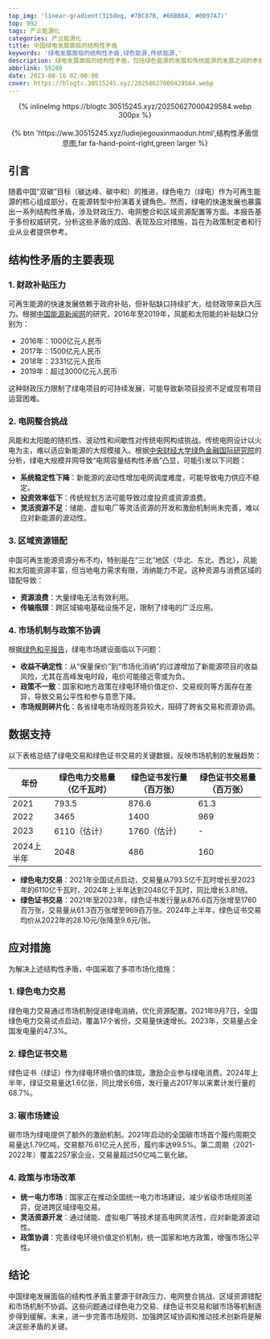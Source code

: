 ```yaml
---
top_img: 'linear-gradient(315deg, #7BC87B, #66BB6A, #0097A7)'
top: 992
tags: 产业能源化
categories: 产业能源化
title: 中国绿电发展面临的结构性矛盾
keywords: '绿电发展面临的结构性矛盾,绿色能源,传统能源,'
description: 绿电发展面临的结构性矛盾，包括绿色能源的发展和传统能源的发展之间的矛盾，以及绿色能源的发展和社会需求之间的矛盾。
abbrlink: 59280
date: 2023-08-16 02:00:00
cover: https://blogtc.30515245.xyz/20250627000429584.webp
---
```

<div style="text-align: center;">
{% inlineImg https://blogtc.30515245.xyz/20250627000429584.webp 300px %}
</div>

<br>

<div style="text-align: center;">
{% btn 'https://ww.30515245.xyz/ludiejiegouxinmaodun.html',结构性矛盾信息图,far fa-hand-point-right,green larger %}
</div>

## 引言
随着中国“双碳”目标（碳达峰、碳中和）的推进，绿色电力（绿电）作为可再生能源的核心组成部分，在能源转型中扮演着关键角色。然而，绿电的快速发展也暴露出一系列结构性矛盾，涉及财政压力、电网整合和区域资源配置等方面。本报告基于多份权威研究，分析这些矛盾的成因、表现及应对措施，旨在为政策制定者和行业从业者提供参考。

## 结构性矛盾的主要表现

### 1. 财政补贴压力
可再生能源的快速发展依赖于政府补贴，但补贴缺口持续扩大，给财政带来巨大压力。根据[中国能源新闻网](https://www.cpnn.com.cn/news/baogao2023/202401/t20240122_1670753.html)的研究，2016年至2019年，风能和太阳能的补贴缺口分别为：
- 2016年：1000亿元人民币
- 2017年：1500亿元人民币
- 2018年：2331亿元人民币
- 2019年：超过3000亿元人民币

这种财政压力限制了绿电项目的可持续发展，可能导致新项目投资不足或现有项目运营困难。

### 2. 电网整合挑战
风能和太阳能的随机性、波动性和间歇性对传统电网构成挑战。传统电网设计以火电为主，难以适应新能源的大规模接入。根据[中央财经大学绿色金融国际研究院](https://iigf.cufe.edu.cn/info/1012/5050.htm)的分析，绿电大规模并网导致“电网容量结构性矛盾”凸显，可能引发以下问题：
- **系统稳定性下降**：新能源的波动性增加电网调度难度，可能导致电力供应不稳定。
- **投资效率低下**：传统规划方法可能导致过度投资或资源浪费。
- **灵活资源不足**：储能、虚拟电厂等灵活资源的开发和激励机制尚未完善，难以应对新能源的波动性。

### 3. 区域资源错配
中国可再生能源资源分布不均，特别是在“三北”地区（华北、东北、西北），风能和太阳能资源丰富，但当地电力需求有限，消纳能力不足。这种资源与消费区域的错配导致：
- **资源浪费**：大量绿电无法有效利用。
- **传输瓶颈**：跨区域输电基础设施不足，限制了绿电的广泛应用。

### 4. 市场机制与政策不协调
根据[绿色和平报告](https://www.greenpeace.org.cn/wp-content/uploads/2025/02/Provincial-Green-Power-Market-Development-in-China.pdf)，绿电市场建设面临以下问题：
- **收益不确定性**：从“保量保价”到“市场化消纳”的过渡增加了新能源项目的收益风险，尤其在高峰发电时段，电价可能接近零或为负。
- **政策不一致**：国家和地方政策在绿电环境价值定价、交易规则等方面存在差异，导致交易公平性和参与意愿下降。
- **市场规则碎片化**：各省绿电市场规则差异较大，阻碍了跨省交易和资源协调。

## 数据支持

以下表格总结了绿电交易和绿色证书交易的关键数据，反映市场机制的发展趋势：

| **年份** | **绿色电力交易量（亿千瓦时）** | **绿色证书发行量（百万张）** | **绿色证书交易量（百万张）** |
|----------|-------------------------------|-----------------------------|-----------------------------|
| 2021     | 793.5                        | 876.6                      | 61.3                       |
| 2022     | 3465                         | 1400                       | 969                        |
| 2023     | 6110（估计）                 | 1760（估计）               | -                          |
| 2024上半年 | 2048                       | 486                        | 160                        |

- **绿色电力交易**：2021年全国试点启动，交易量从793.5亿千瓦时增长至2023年的6110亿千瓦时，2024年上半年达到2048亿千瓦时，同比增长3.81倍。
- **绿色证书交易**：2021年至2023年，绿色证书发行量从876.6百万张增至1760百万张，交易量从61.3百万张增至969百万张。2024年上半年，绿色证书交易均价从2022年的28.10元/张降至9.6元/张。

## 应对措施

为解决上述结构性矛盾，中国采取了多项市场化措施：

### 1. 绿色电力交易
绿色电力交易通过市场机制促进绿电消纳，优化资源配置。2021年9月7日，全国绿色电力交易试点启动，覆盖17个省份，交易量快速增长。2023年，交易量占全国发电量的47.3%。

### 2. 绿色证书交易
绿色证书（绿证）作为绿电环境价值的体现，激励企业参与绿电消费。2024年上半年，绿证交易量达1.6亿张，同比增长6倍，发行量占2017年以来累计发行量的68.7%。

### 3. 碳市场建设
碳市场为绿电提供了额外的激励机制。2021年启动的全国碳市场首个履约周期交易量达1.79亿吨，交易额76.61亿元人民币，履约率达99.5%。第二周期（2021-2022年）覆盖2257家企业，交易量超过50亿吨二氧化碳。

### 4. 政策与市场改革
- **统一电力市场**：国家正在推动全国统一电力市场建设，减少省级市场规则差异，促进跨区域绿电交易。
- **灵活资源开发**：通过储能、虚拟电厂等技术提高电网灵活性，应对新能源波动性。
- **政策协调**：完善绿电环境价值定价机制，统一国家和地方政策，增强市场公平性。

## 结论
中国绿电发展面临的结构性矛盾主要源于财政压力、电网整合挑战、区域资源错配和市场机制不协调。这些问题通过绿色电力交易、绿色证书交易和碳市场等机制逐步得到缓解。未来，进一步完善市场规则、加强跨区域协调和推动技术创新将是解决这些矛盾的关键。